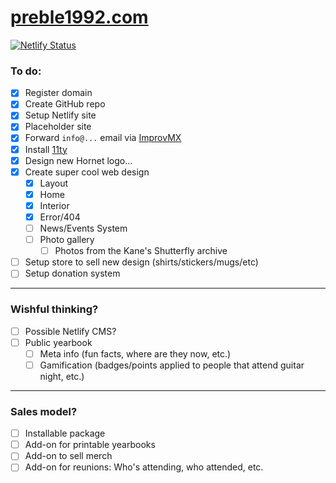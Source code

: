 # [preble1992.com](https://preble1992.com)

[![Netlify Status](https://api.netlify.com/api/v1/badges/239f7a33-842d-4ffb-876b-dea8a5135182/deploy-status)](https://app.netlify.com/sites/preble1992-com/deploys)

### To do:

- [x] Register domain
- [x] Create GitHub repo
- [x] Setup Netlify site
- [x] Placeholder site
- [x] Forward `info@...` email via [ImprovMX](https://improvmx.com/)
- [x] Install [11ty](https://11ty.dev)
- [x] Design new Hornet logo...
- [x] Create super cool web design
  - [x] Layout
  - [x] Home
  - [x] Interior
  - [x] Error/404
  - [ ] News/Events System
  - [ ] Photo gallery
    - [ ] Photos from the Kane's Shutterfly archive
- [ ] Setup store to sell new design (shirts/stickers/mugs/etc)
- [ ] Setup donation system

---

### Wishful thinking?

- [ ] Possible Netlify CMS?
- [ ] Public yearbook
  - [ ] Meta info (fun facts, where are they now, etc.)
  - [ ] Gamification (badges/points applied to people that attend guitar night, etc.)

---

### Sales model?

- [ ] Installable package
- [ ] Add-on for printable yearbooks
- [ ] Add-on to sell merch
- [ ] Add-on for reunions: Who's attending, who attended, etc.
